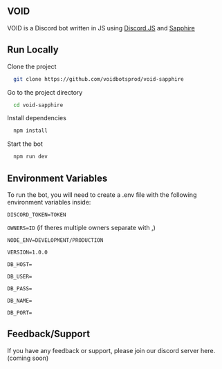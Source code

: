 
<h2>VOID</h2>

VOID is a Discord bot written in JS using [Discord.JS](https://discord.js.org/#/) and [Sapphire](https://www.sapphirejs.dev/)


## Run Locally

Clone the project

```bash
  git clone https://github.com/voidbotsprod/void-sapphire
```

Go to the project directory

```bash
  cd void-sapphire
```

Install dependencies

```bash
  npm install
```

Start the bot

```bash
  npm run dev
```


## Environment Variables

To run the bot, you will need to create a .env file with the following environment variables inside:

`DISCORD_TOKEN=TOKEN`

`OWNERS=ID` (if theres multiple owners separate with ,)

`NODE_ENV=DEVELOPMENT/PRODUCTION`

`VERSION=1.0.0`

`DB_HOST=`

`DB_USER=`

`DB_PASS=`

`DB_NAME=`

`DB_PORT=`


## Feedback/Support

If you have any feedback or support, please join our discord server here. (coming soon)

